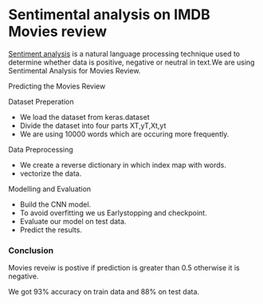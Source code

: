 # Sentimental analysis on IMDB Movies review

[Sentiment analysis](https://en.wikipedia.org/wiki/Sentiment_analysis) is a natural language processing technique used
 to determine whether data is positive, negative or neutral in text.We are using Sentimental
 Analysis for Movies Review.

Predicting the Movies Review

Dataset Preperation

- We load the dataset from keras.dataset
- Divide the dataset into four parts XT,yT,Xt,yt
- We are using 10000 words which are occuring more frequently.

Data Preprocessing
- We create a reverse dictionary in which index map with words.
- vectorize the data.

Modelling and Evaluation
- Build the CNN model.
- To avoid overfitting we us Earlystopping and checkpoint.
- Evaluate our model on test data.
- Predict the results.

<h3>Conclusion</h3>
Movies reveiw is postive if prediction is greater than 0.5 otherwise it is negative.

We got 93% accuracy on train data and  88% on test data.

